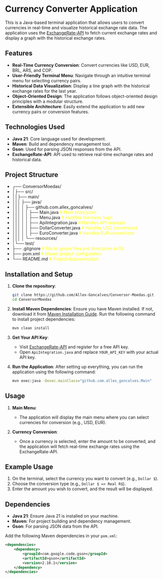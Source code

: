 # Currency Converter Application

This is a Java-based terminal application that allows users to convert currencies in real-time and visualize historical exchange rate data. The application uses the [ExchangeRate-API](https://www.exchangerate-api.com/) to fetch current exchange rates and display a graph with the historical exchange rates.

## Features

- **Real-Time Currency Conversion**: Convert currencies like USD, EUR, BRL, ARS, and COP.
- **User-Friendly Terminal Menu**: Navigate through an intuitive terminal menu for selecting currency pairs.
- **Historical Data Visualization**: Display a line graph with the historical exchange rates for the last year.
- **Object-Oriented Design**: The application follows object-oriented design principles with a modular structure.
- **Extensible Architecture**: Easily extend the application to add new currency pairs or conversion features.

## Technologies Used

- **Java 21**: Core language used for development.
- **Maven**: Build and dependency management tool.
- **Gson**: Used for parsing JSON responses from the API.
- **ExchangeRate-API**: API used to retrieve real-time exchange rates and historical data.

## Project Structure

- ┌── ConversorMoedas/
- │├── src/
- ││├── main/ 
- │││ ├── java/
- │││ │ ├── github.com.allex_goncalves/ 
- │││ │ │ ├── Main.java <span style="color:yellow;"># Main entry point</span>
- │││ │ │ ├── Menu.java <span style="color:yellow;"># Handles the menu logic</span>
- │││ │ │ ├── ApiIntegration.java <span style="color:yellow;"># Handles API requests</span> 
- │││ │ │ ├── DollarConverter.java <span style="color:yellow;"># Handles USD conversions</span> 
- │││ │ │ ├── EuroConverter.java <span style="color:yellow;"># Handles EUR conversions</span>
- │││ │ └── resources/
- │└── test/
- ├── .gitgnore <span style="color:yellow;"># File to ignore files and directories in Git</span>
- ├── pom.xml <span style="color:yellow;"># Maven project configuration</span>
- └── README.md <span style="color:yellow;"># Project documentation</span>


## Installation and Setup

1. **Clone the repository**:
    ```bash
    git clone https://github.com/Allex-Goncalves/Conversor-Moedas.git
    cd ConversorMoedas
    ```

2. **Install Maven Dependencies**:
   Ensure you have Maven installed. If not, download it from [Maven Installation Guide](https://maven.apache.org/install.html). Run the following command to install project dependencies:
    ```bash
    mvn clean install
    ```

3. **Get Your API Key**:
    - Visit [ExchangeRate-API](https://www.exchangerate-api.com/) and register for a free API key.
    - Open `ApiIntegration.java` and replace `YOUR_API_KEY` with your actual API key.

4. **Run the Application**:
   After setting up everything, you can run the application using the following command:
    ```bash
    mvn exec:java -Dexec.mainClass="github.com.allex_goncalves.Main"
    ```

## Usage

1. **Main Menu**:
    - The application will display the main menu where you can select currencies for conversion (e.g., USD, EUR).

2. **Currency Conversion**:
    - Once a currency is selected, enter the amount to be converted, and the application will fetch real-time exchange rates using the ExchangeRate-API.


## Example Usage

1. On the terminal, select the currency you want to convert (e.g., `Dollar $`).
2. Choose the conversion type (e.g., `Dollar $ => Real R$`).
3. Enter the amount you wish to convert, and the result will be displayed.

## Dependencies

- **Java 21**: Ensure Java 21 is installed on your machine.
- **Maven**: For project building and dependency management.
- **Gson**: For parsing JSON data from the API.

Add the following Maven dependencies in your `pom.xml`:

```xml
<dependencies>
    <dependency>
        <groupId>com.google.code.gson</groupId>
        <artifactId>gson</artifactId>
        <version>2.10.1</version>
    </dependency>
</dependencies>
```


